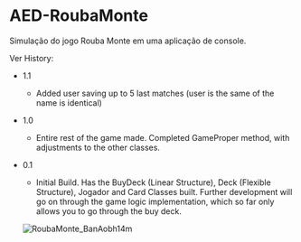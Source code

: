 # AED-RoubaMonte
Simulação do jogo Rouba Monte em uma aplicação de console.

Ver History:
* 1.1
  * Added user saving up to 5 last matches (user is the same of the name is identical)
* 1.0
  * Entire rest of the game made. Completed GameProper method, with adjustments to the other classes.
* 0.1
  * Initial Build. Has the BuyDeck (Linear Structure), Deck (Flexible Structure), Jogador and Card Classes built. Further development will go on through the game logic implementation, which so far only allows you to go through the buy deck.

  ![RoubaMonte_BanAobh14m](https://github.com/user-attachments/assets/79c8765c-64cf-413c-82d8-cdb6db88174f)

